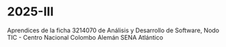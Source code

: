 # 2025-III
Aprendices de la ficha 3214070 de Análisis y Desarrollo de Software, Nodo TIC - Centro Nacional Colombo Alemán SENA Atlántico
